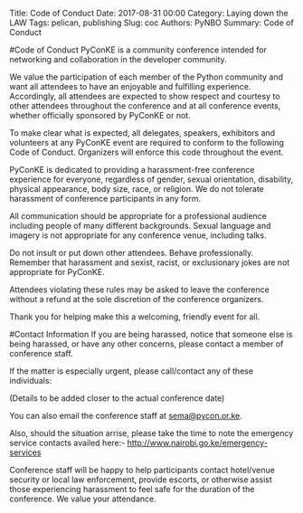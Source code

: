 Title: Code of Conduct
Date: 2017-08-31 00:00
Category: Laying down the LAW
Tags: pelican, publishing
Slug: coc
Authors: PyNBO
Summary: Code of Conduct

#Code of Conduct
PyConKE is a community conference intended for networking and collaboration in the developer community.

We value the participation of each member of the Python community and want all attendees to have an
enjoyable and fulfilling experience. Accordingly, all attendees are expected to show respect and
courtesy to other attendees throughout the conference and at all conference events, whether officially
sponsored by PyConKE or not.

To make clear what is expected, all delegates, speakers, exhibitors and volunteers at any PyConKE
event are required to conform to the following Code of Conduct. Organizers will enforce this code
throughout the event.

PyConKE is dedicated to providing a harassment-free conference experience for everyone, regardless
of gender, sexual orientation, disability, physical appearance, body size, race, or religion.
We do not tolerate harassment of conference participants in any form.

All communication should be appropriate for a professional audience including people of many different
backgrounds. Sexual language and imagery is not appropriate for any conference venue, including talks.

Do not insult or put down other attendees. Behave professionally. Remember that harassment and sexist,
racist, or exclusionary jokes are not appropriate for PyConKE.

Attendees violating these rules may be asked to leave the conference without a refund at the sole
discretion of the conference organizers.

Thank you for helping make this a welcoming, friendly event for all.

#Contact Information
If you are being harassed, notice that someone else is being harassed, or have any other concerns,
please contact a member of conference staff.

If the matter is especially urgent, please call/contact any of these individuals:

(Details to be added closer to the actual conference date)

You can also email the conference staff at sema@pycon.or.ke.

Also, should the situation arrise, please take the time to note the emergency service contacts availed here:- http://www.nairobi.go.ke/emergency-services

Conference staff will be happy to help participants contact hotel/venue security or local law
enforcement, provide escorts, or otherwise assist those experiencing harassment to feel safe for
the duration of the conference. We value your attendance.
